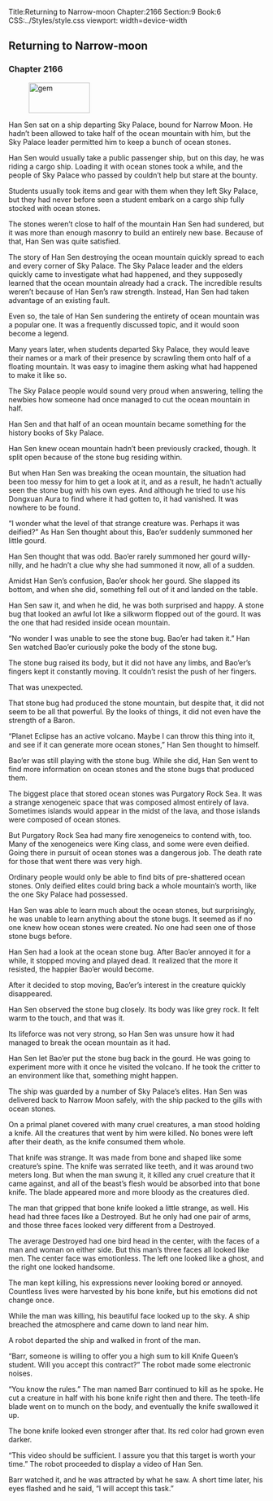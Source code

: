 Title:Returning to Narrow-moon 
Chapter:2166 
Section:9 
Book:6 
CSS:../Styles/style.css 
viewport: width=device-width
  
## Returning to Narrow-moon
### Chapter 2166 
<figure>
	<img src="../Images/gem.gif" alt="gem" id="gem" width="120" height="60" />
</figure>
  

  
  Han Sen sat on a ship departing Sky Palace, bound for Narrow Moon. He hadn’t been allowed to take half of the ocean mountain with him, but the Sky Palace leader permitted him to keep a bunch of ocean stones.

Han Sen would usually take a public passenger ship, but on this day, he was riding a cargo ship. Loading it with ocean stones took a while, and the people of Sky Palace who passed by couldn’t help but stare at the bounty.

Students usually took items and gear with them when they left Sky Palace, but they had never before seen a student embark on a cargo ship fully stocked with ocean stones.

The stones weren’t close to half of the mountain Han Sen had sundered, but it was more than enough masonry to build an entirely new base. Because of that, Han Sen was quite satisfied.

The story of Han Sen destroying the ocean mountain quickly spread to each and every corner of Sky Palace. The Sky Palace leader and the elders quickly came to investigate what had happened, and they supposedly learned that the ocean mountain already had a crack. The incredible results weren’t because of Han Sen’s raw strength. Instead, Han Sen had taken advantage of an existing fault.

Even so, the tale of Han Sen sundering the entirety of ocean mountain was a popular one. It was a frequently discussed topic, and it would soon become a legend.

Many years later, when students departed Sky Palace, they would leave their names or a mark of their presence by scrawling them onto half of a floating mountain. It was easy to imagine them asking what had happened to make it like so.

The Sky Palace people would sound very proud when answering, telling the newbies how someone had once managed to cut the ocean mountain in half.

Han Sen and that half of an ocean mountain became something for the history books of Sky Palace.

Han Sen knew ocean mountain hadn’t been previously cracked, though. It split open because of the stone bug residing within.

But when Han Sen was breaking the ocean mountain, the situation had been too messy for him to get a look at it, and as a result, he hadn’t actually seen the stone bug with his own eyes. And although he tried to use his Dongxuan Aura to find where it had gotten to, it had vanished. It was nowhere to be found.

“I wonder what the level of that strange creature was. Perhaps it was deified?” As Han Sen thought about this, Bao’er suddenly summoned her little gourd.

Han Sen thought that was odd. Bao’er rarely summoned her gourd willy-nilly, and he hadn’t a clue why she had summoned it now, all of a sudden.

Amidst Han Sen’s confusion, Bao’er shook her gourd. She slapped its bottom, and when she did, something fell out of it and landed on the table.

Han Sen saw it, and when he did, he was both surprised and happy. A stone bug that looked an awful lot like a silkworm flopped out of the gourd. It was the one that had resided inside ocean mountain.

“No wonder I was unable to see the stone bug. Bao’er had taken it.” Han Sen watched Bao’er curiously poke the body of the stone bug.

The stone bug raised its body, but it did not have any limbs, and Bao’er’s fingers kept it constantly moving. It couldn’t resist the push of her fingers.

That was unexpected.

That stone bug had produced the stone mountain, but despite that, it did not seem to be all that powerful. By the looks of things, it did not even have the strength of a Baron.

“Planet Eclipse has an active volcano. Maybe I can throw this thing into it, and see if it can generate more ocean stones,” Han Sen thought to himself.

Bao’er was still playing with the stone bug. While she did, Han Sen went to find more information on ocean stones and the stone bugs that produced them.

The biggest place that stored ocean stones was Purgatory Rock Sea. It was a strange xenogeneic space that was composed almost entirely of lava. Sometimes islands would appear in the midst of the lava, and those islands were composed of ocean stones.

But Purgatory Rock Sea had many fire xenogeneics to contend with, too. Many of the xenogeneics were King class, and some were even deified. Going there in pursuit of ocean stones was a dangerous job. The death rate for those that went there was very high.

Ordinary people would only be able to find bits of pre-shattered ocean stones. Only deified elites could bring back a whole mountain’s worth, like the one Sky Palace had possessed.

Han Sen was able to learn much about the ocean stones, but surprisingly, he was unable to learn anything about the stone bugs. It seemed as if no one knew how ocean stones were created. No one had seen one of those stone bugs before.

Han Sen had a look at the ocean stone bug. After Bao’er annoyed it for a while, it stopped moving and played dead. It realized that the more it resisted, the happier Bao’er would become.

After it decided to stop moving, Bao’er’s interest in the creature quickly disappeared.

Han Sen observed the stone bug closely. Its body was like grey rock. It felt warm to the touch, and that was it.

Its lifeforce was not very strong, so Han Sen was unsure how it had managed to break the ocean mountain as it had.

Han Sen let Bao’er put the stone bug back in the gourd. He was going to experiment more with it once he visited the volcano. If he took the critter to an environment like that, something might happen.

The ship was guarded by a number of Sky Palace’s elites. Han Sen was delivered back to Narrow Moon safely, with the ship packed to the gills with ocean stones.

On a primal planet covered with many cruel creatures, a man stood holding a knife. All the creatures that went by him were killed. No bones were left after their death, as the knife consumed them whole.

That knife was strange. It was made from bone and shaped like some creature’s spine. The knife was serrated like teeth, and it was around two meters long. But when the man swung it, it killed any cruel creature that it came against, and all of the beast’s flesh would be absorbed into that bone knife. The blade appeared more and more bloody as the creatures died.

The man that gripped that bone knife looked a little strange, as well. His head had three faces like a Destroyed. But he only had one pair of arms, and those three faces looked very different from a Destroyed.

The average Destroyed had one bird head in the center, with the faces of a man and woman on either side. But this man’s three faces all looked like men. The center face was emotionless. The left one looked like a ghost, and the right one looked handsome.

The man kept killing, his expressions never looking bored or annoyed. Countless lives were harvested by his bone knife, but his emotions did not change once.

While the man was killing, his beautiful face looked up to the sky. A ship breached the atmosphere and came down to land near him.

A robot departed the ship and walked in front of the man.

“Barr, someone is willing to offer you a high sum to kill Knife Queen’s student. Will you accept this contract?” The robot made some electronic noises.

“You know the rules.” The man named Barr continued to kill as he spoke. He cut a creature in half with his bone knife right then and there. The teeth-life blade went on to munch on the body, and eventually the knife swallowed it up.

The bone knife looked even stronger after that. Its red color had grown even darker.

“This video should be sufficient. I assure you that this target is worth your time.” The robot proceeded to display a video of Han Sen.

Barr watched it, and he was attracted by what he saw. A short time later, his eyes flashed and he said, “I will accept this task.”
